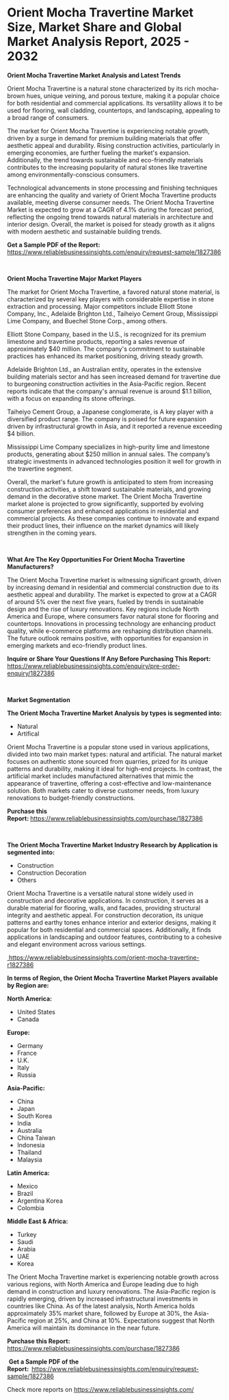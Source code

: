 <p><h1>Orient Mocha Travertine Market Size, Market Share and Global Market Analysis Report, 2025 - 2032</h1></p><p><strong>Orient Mocha Travertine Market Analysis and Latest Trends</strong></p>
<p><p>Orient Mocha Travertine is a natural stone characterized by its rich mocha-brown hues, unique veining, and porous texture, making it a popular choice for both residential and commercial applications. Its versatility allows it to be used for flooring, wall cladding, countertops, and landscaping, appealing to a broad range of consumers. </p><p>The market for Orient Mocha Travertine is experiencing notable growth, driven by a surge in demand for premium building materials that offer aesthetic appeal and durability. Rising construction activities, particularly in emerging economies, are further fueling the market's expansion. Additionally, the trend towards sustainable and eco-friendly materials contributes to the increasing popularity of natural stones like travertine among environmentally-conscious consumers.</p><p>Technological advancements in stone processing and finishing techniques are enhancing the quality and variety of Orient Mocha Travertine products available, meeting diverse consumer needs. The Orient Mocha Travertine Market is expected to grow at a CAGR of 4.1% during the forecast period, reflecting the ongoing trend towards natural materials in architecture and interior design. Overall, the market is poised for steady growth as it aligns with modern aesthetic and sustainable building trends.</p></p>
<p><strong>Get a Sample PDF of the Report:&nbsp;</strong> <a href="https://www.reliablebusinessinsights.com/enquiry/request-sample/1827386?utm_campaign=2099&utm_medium=2&utm_source=Github&utm_content=ia&utm_term=03022025&utm_id=orient-mocha-travertine">https://www.reliablebusinessinsights.com/enquiry/request-sample/1827386</a></p>
<p>&nbsp;</p>
<p><strong>Orient Mocha Travertine Major Market Players</strong></p>
<p><p>The market for Orient Mocha Travertine, a favored natural stone material, is characterized by several key players with considerable expertise in stone extraction and processing. Major competitors include Elliott Stone Company, Inc., Adelaide Brighton Ltd., Taiheiyo Cement Group, Mississippi Lime Company, and Buechel Stone Corp., among others. </p><p>Elliott Stone Company, based in the U.S., is recognized for its premium limestone and travertine products, reporting a sales revenue of approximately $40 million. The company's commitment to sustainable practices has enhanced its market positioning, driving steady growth.</p><p>Adelaide Brighton Ltd., an Australian entity, operates in the extensive building materials sector and has seen increased demand for travertine due to burgeoning construction activities in the Asia-Pacific region. Recent reports indicate that the company's annual revenue is around $1.1 billion, with a focus on expanding its stone offerings.</p><p>Taiheiyo Cement Group, a Japanese conglomerate, is A key player with a diversified product range. The company is poised for future expansion driven by infrastructural growth in Asia, and it reported a revenue exceeding $4 billion.</p><p>Mississippi Lime Company specializes in high-purity lime and limestone products, generating about $250 million in annual sales. The company’s strategic investments in advanced technologies position it well for growth in the travertine segment.</p><p>Overall, the market's future growth is anticipated to stem from increasing construction activities, a shift toward sustainable materials, and growing demand in the decorative stone market. The Orient Mocha Travertine market alone is projected to grow significantly, supported by evolving consumer preferences and enhanced applications in residential and commercial projects. As these companies continue to innovate and expand their product lines, their influence on the market dynamics will likely strengthen in the coming years.</p></p>
<p>&nbsp;</p>
<p><strong>What Are The Key Opportunities For Orient Mocha Travertine Manufacturers?</strong></p>
<p><p>The Orient Mocha Travertine market is witnessing significant growth, driven by increasing demand in residential and commercial construction due to its aesthetic appeal and durability. The market is expected to grow at a CAGR of around 5% over the next five years, fueled by trends in sustainable design and the rise of luxury renovations. Key regions include North America and Europe, where consumers favor natural stone for flooring and countertops. Innovations in processing technology are enhancing product quality, while e-commerce platforms are reshaping distribution channels. The future outlook remains positive, with opportunities for expansion in emerging markets and eco-friendly product lines.</p></p>
<p><strong>Inquire or Share Your Questions If Any Before Purchasing This Report:</strong> <a href="https://www.reliablebusinessinsights.com/enquiry/pre-order-enquiry/1827386?utm_campaign=2099&utm_medium=2&utm_source=Github&utm_content=ia&utm_term=03022025&utm_id=orient-mocha-travertine">https://www.reliablebusinessinsights.com/enquiry/pre-order-enquiry/1827386</a></p>
<p>&nbsp;</p>
<p><strong>Market Segmentation</strong></p>
<p><strong>The Orient Mocha Travertine Market Analysis by types is segmented into:</strong></p>
<p><ul><li>Natural</li><li>Artifical</li></ul></p>
<p><p>Orient Mocha Travertine is a popular stone used in various applications, divided into two main market types: natural and artificial. The natural market focuses on authentic stone sourced from quarries, prized for its unique patterns and durability, making it ideal for high-end projects. In contrast, the artificial market includes manufactured alternatives that mimic the appearance of travertine, offering a cost-effective and low-maintenance solution. Both markets cater to diverse customer needs, from luxury renovations to budget-friendly constructions.</p></p>
<p><strong>Purchase this Report:&nbsp;</strong><a href="https://www.reliablebusinessinsights.com/purchase/1827386?utm_campaign=2099&utm_medium=2&utm_source=Github&utm_content=ia&utm_term=03022025&utm_id=orient-mocha-travertine">https://www.reliablebusinessinsights.com/purchase/1827386</a></p>
<p>&nbsp;</p>
<p><strong>The Orient Mocha Travertine Market Industry Research by Application is segmented into:</strong></p>
<p><ul><li>Construction</li><li>Construction Decoration</li><li>Others</li></ul></p>
<p><p>Orient Mocha Travertine is a versatile natural stone widely used in construction and decorative applications. In construction, it serves as a durable material for flooring, walls, and facades, providing structural integrity and aesthetic appeal. For construction decoration, its unique patterns and earthy tones enhance interior and exterior designs, making it popular for both residential and commercial spaces. Additionally, it finds applications in landscaping and outdoor features, contributing to a cohesive and elegant environment across various settings.</p></p>
<p><a href="https://www.reliablebusinessinsights.com/orient-mocha-travertine-r1827386?utm_campaign=2099&utm_medium=2&utm_source=Github&utm_content=ia&utm_term=03022025&utm_id=orient-mocha-travertine">&nbsp;https://www.reliablebusinessinsights.com/orient-mocha-travertine-r1827386</a></p>
<p><strong>In terms of Region, the Orient Mocha Travertine Market Players available by Region are:</strong></p>
<p>
    <p> <strong> North America: </strong>
        <ul>
            <li>United States</li>
            <li>Canada</li>
        </ul>
        </p> 
    <p> <strong> Europe: </strong>
        <ul>
            <li>Germany</li>
            <li>France</li>
            <li>U.K.</li>
            <li>Italy</li>
            <li>Russia</li>
        </ul>
        </p> 
    <p> <strong> Asia-Pacific: </strong>
        <ul>
            <li>China</li>
            <li>Japan</li>
            <li>South Korea</li>
            <li>India</li>
            <li>Australia</li>
            <li>China Taiwan</li>
            <li>Indonesia</li>
            <li>Thailand</li>
            <li>Malaysia</li>
        </ul>
        </p> 
    <p> <strong> Latin America: </strong>
        <ul>
            <li>Mexico</li>
            <li>Brazil</li>
            <li>Argentina Korea</li>
            <li>Colombia</li>
        </ul>
        </p> 
    <p> <strong> Middle East & Africa: </strong>
        <ul>
            <li>Turkey</li>
            <li>Saudi</li>
            <li>Arabia</li>
            <li>UAE</li>
            <li>Korea</li>
        </ul>
    </p>
    </p>
<p><p>The Orient Mocha Travertine market is experiencing notable growth across various regions, with North America and Europe leading due to high demand in construction and luxury renovations. The Asia-Pacific region is rapidly emerging, driven by increased infrastructural investments in countries like China. As of the latest analysis, North America holds approximately 35% market share, followed by Europe at 30%, the Asia-Pacific region at 25%, and China at 10%. Expectations suggest that North America will maintain its dominance in the near future.</p></p>
<p><strong>Purchase this Report: </strong><a href="https://www.reliablebusinessinsights.com/purchase/1827386?utm_campaign=2099&utm_medium=2&utm_source=Github&utm_content=ia&utm_term=03022025&utm_id=orient-mocha-travertine">https://www.reliablebusinessinsights.com/purchase/1827386</a></p>
<p>&nbsp;<strong>Get a Sample PDF of the Report:&nbsp;&nbsp;</strong><a href="https://www.reliablebusinessinsights.com/enquiry/request-sample/1827386?utm_campaign=2099&utm_medium=2&utm_source=Github&utm_content=ia&utm_term=03022025&utm_id=orient-mocha-travertine">https://www.reliablebusinessinsights.com/enquiry/request-sample/1827386</a></p>
<p><strong></strong></p>
<p>Check more reports on <a href="https://www.reliablebusinessinsights.com/?utm_campaign=2099&utm_medium=2&utm_source=Github&utm_content=ia&utm_term=03022025&utm_id=orient-mocha-travertine">https://www.reliablebusinessinsights.com/</a></p>